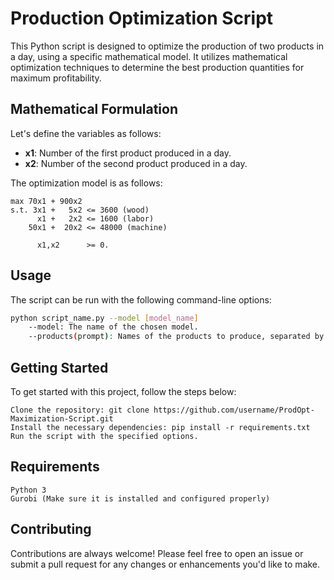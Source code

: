 # Production Optimization Script

This Python script is designed to optimize the production of two products in a day, using a specific mathematical model. It utilizes mathematical optimization techniques to determine the best production quantities for maximum profitability. 

## Mathematical Formulation

Let's define the variables as follows:

- **x1**: Number of the first product produced in a day.
- **x2**: Number of the second product produced in a day.

The optimization model is as follows:

    max 70x1 + 900x2
    s.t. 3x1 +   5x2 <= 3600 (wood)
          x1 +   2x2 <= 1600 (labor)
        50x1 +  20x2 <= 48000 (machine)

          x1,x2      >= 0.


## Usage

The script can be run with the following command-line options:

```bash
python script_name.py --model [model_name]
    --model: The name of the chosen model.
    --products(prompt): Names of the products to produce, separated by a tab.
```

## Getting Started

To get started with this project, follow the steps below:

    Clone the repository: git clone https://github.com/username/ProdOpt-Maximization-Script.git
    Install the necessary dependencies: pip install -r requirements.txt
    Run the script with the specified options.

## Requirements

    Python 3
    Gurobi (Make sure it is installed and configured properly)

## Contributing

Contributions are always welcome! Please feel free to open an issue or submit a pull request for any changes or enhancements you'd like to make.